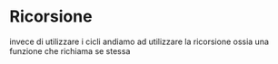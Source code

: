 # Ricorsione

invece di utilizzare i cicli andiamo ad utilizzare la ricorsione ossia una funzione che richiama se stessa 



